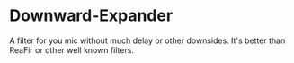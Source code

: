 # Downward-Expander

A filter for you mic without much delay or other downsides. It's better than ReaFir or other well known filters.
